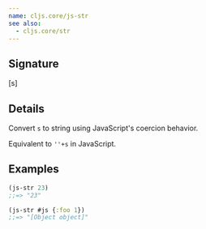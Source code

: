 ```yaml
---
name: cljs.core/js-str
see also:
  - cljs.core/str
---
```


## Signature
[s]


## Details

Convert `s` to string using JavaScript's coercion behavior.

Equivalent to `''+s` in JavaScript.


## Examples

```clj
(js-str 23)
;;=> "23"

(js-str #js {:foo 1})
;;=> "[Object object]"
```